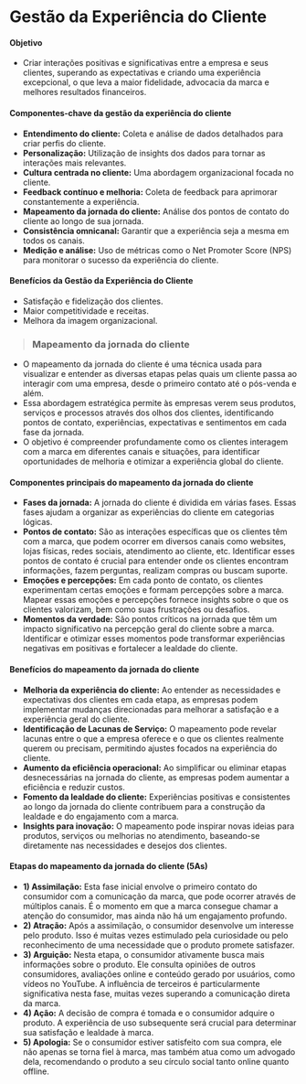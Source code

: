 # Gestão da Experiência do Cliente 

#### Objetivo
- Criar interações positivas e significativas entre a empresa e seus clientes, superando as expectativas e criando uma experiência excepcional, o que leva a maior fidelidade, advocacia da marca e melhores resultados financeiros.

#### Componentes-chave da gestão da experiência do cliente
- **Entendimento do cliente:** Coleta e análise de dados detalhados para criar perfis do cliente.
- **Personalização:** Utilização de insights dos dados para tornar as interações mais relevantes.
- **Cultura centrada no cliente:** Uma abordagem organizacional focada no cliente.
- **Feedback contínuo e melhoria:** Coleta de feedback para aprimorar constantemente a experiência.
- **Mapeamento da jornada do cliente:** Análise dos pontos de contato do cliente ao longo de sua jornada.
- **Consistência omnicanal:** Garantir que a experiência seja a mesma em todos os canais.
- **Medição e análise:** Uso de métricas como o Net Promoter Score (NPS) para monitorar o sucesso da experiência do cliente.

#### Benefícios da Gestão da Experiência do Cliente
- Satisfação e fidelização dos clientes.
- Maior competitividade e receitas.
- Melhora da imagem organizacional.

> ### Mapeamento da jornada do cliente
- O mapeamento da jornada do cliente é uma técnica usada para visualizar e entender as diversas etapas pelas quais um cliente passa ao interagir com uma empresa, desde o primeiro contato até o pós-venda e além. 
- Essa abordagem estratégica permite às empresas verem seus produtos, serviços e processos através dos olhos dos clientes, identificando pontos de contato, experiências, expectativas e sentimentos em cada fase da jornada.
- O objetivo é compreender profundamente como os clientes interagem com a marca em diferentes canais e situações, para identificar oportunidades de melhoria e otimizar a experiência global do cliente.

#### Componentes principais do mapeamento da jornada do cliente
- **Fases da jornada:** A jornada do cliente é dividida em várias fases. Essas fases ajudam a organizar as experiências do cliente em categorias lógicas.
- **Pontos de contato:** São as interações específicas que os clientes têm com a marca, que podem ocorrer em diversos canais como websites, lojas físicas, redes sociais, atendimento ao cliente, etc. Identificar esses pontos de contato é crucial para entender onde os clientes encontram informações, fazem perguntas, realizam compras ou buscam suporte.
- **Emoções e percepções:** Em cada ponto de contato, os clientes experimentam certas emoções e formam percepções sobre a marca. Mapear essas emoções e percepções fornece insights sobre o que os clientes valorizam, bem como suas frustrações ou desafios.
- **Momentos da verdade:** São pontos críticos na jornada que têm um impacto significativo na percepção geral do cliente sobre a marca. Identificar e otimizar esses momentos pode
transformar experiências negativas em positivas e fortalecer a lealdade do cliente.

#### Benefícios do mapeamento da jornada do cliente
- **Melhoria da experiência do cliente:** Ao entender as necessidades e expectativas dos clientes em cada etapa, as empresas podem implementar mudanças direcionadas para melhorar a satisfação e a experiência geral do cliente.
- **Identificação de Lacunas de Serviço:** O mapeamento pode revelar lacunas entre o que a empresa oferece e o que os clientes realmente querem ou precisam, permitindo ajustes focados na experiência do cliente.
- **Aumento da eficiência operacional:** Ao simplificar ou eliminar etapas desnecessárias na jornada do cliente, as empresas podem aumentar a eficiência e reduzir custos.
- **Fomento da lealdade do cliente:** Experiências positivas e consistentes ao longo da jornada do cliente contribuem para a construção da lealdade e do engajamento com a marca.
- **Insights para inovação:** O mapeamento pode inspirar novas ideias para produtos, serviços ou melhorias no atendimento, baseando-se diretamente nas necessidades e desejos dos clientes.

#### Etapas do mapeamento da jornada do cliente (5As)
- **1) Assimilação:** Esta fase inicial envolve o primeiro contato do consumidor com a comunicação da marca, que pode ocorrer através de múltiplos canais. É o momento em que a marca consegue chamar a atenção do consumidor, mas ainda não há um engajamento profundo.
- **2) Atração:** Após a assimilação, o consumidor desenvolve um interesse pelo produto. Isso é muitas vezes estimulado pela curiosidade ou pelo reconhecimento de uma necessidade que o produto promete satisfazer.
- **3) Arguição:** Nesta etapa, o consumidor ativamente busca mais informações sobre o produto. Ele consulta opiniões de outros consumidores, avaliações online e conteúdo gerado por usuários, como vídeos no YouTube. A influência de terceiros é particularmente significativa nesta fase, muitas vezes superando a comunicação direta da marca.
- **4) Ação:** A decisão de compra é tomada e o consumidor adquire o produto. A experiência de uso subsequente será crucial para determinar sua satisfação e lealdade à marca.
- **5) Apologia:** Se o consumidor estiver satisfeito com sua compra, ele não apenas se torna fiel à marca, mas também atua como um advogado dela, recomendando o produto a seu círculo social tanto online quanto offline.
